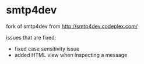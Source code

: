 smtp4dev
========

fork of smtp4dev from http://smtp4dev.codeplex.com/

issues that are fixed:

- fixed case sensitivity issue
- added HTML view when inspecting a message
